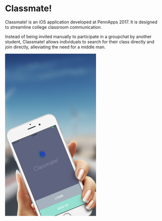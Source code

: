 # Classmate!

Classmate! is an iOS application developed at PennApps 2017. It is designed to streamline college classroom communication.

Instead of being invited manually to participate in a groupchat by another student, Classmate! allows individuals to search for their class directly and join directly, alleviating the need for a middle man.

<img src="https://github.com/eminkin97/Classmate-/blob/master/Classmate!.jpg" align="left" height="533" width="300">


